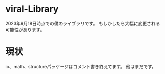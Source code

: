 # viral-Library

2023年9月18日時点での僕のライブラリです。
もしかしたら大幅に変更される可能性があります。

# 現状
io、math、structureパッケージはコメント書き終えてます。
他はまだです。
